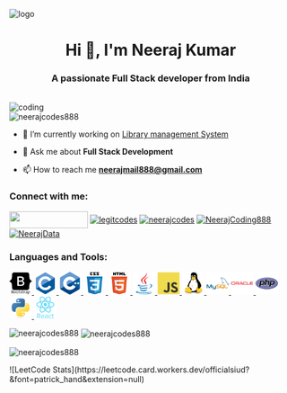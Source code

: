 ![logo](https://developers.giphy.com/branch/master/static/api-512d36c09662682717108a38bbb5c57d.gif)






<h1 align="center">Hi 👋, I'm Neeraj Kumar</h1>
<h3 align="center">A passionate Full Stack developer from India</h3>
<br>
<img align="right" alt="coding" width="900" src="https://camo.githubusercontent.com/40165a147c3dcea0fa1db780bb533fc5f98546ccfb9d5d05ddb2f429277f5348/68747470733a2f2f616e616c7974696373696e6469616d61672e636f6d2f77702d636f6e74656e742f75706c6f6164732f323031382f31322f646576656c6f7065722d6472696262626c652e676966">
<p align="left"> <img src="https://komarev.com/ghpvc/?username=neerajcodes888&label=Profile%20views&color=0e75b6&style=flat" alt="neerajcodes888" /> </p>

- 🔭 I’m currently working on [Library management System](https://0urlms2024.000webhostapp.com/)

- 💬 Ask me about **Full Stack Development**

- 📫 How to reach me **neerajmail888@gmail.com**

<h3 align="left">Connect with me:</h3>
<p align="left">
<p align="left">
    <a href="https://www.linkedin.com/in/neeraj-kumar-9a75811a2/" target="blank"><img align="center" 
            src="https://img.shields.io/badge/LinkedIn-0077b5?style=for-the-badge&logo=linkedin&logoColor=white" 
            height="30" width=" 140" /></a>
    <a href="https://leetcode.com/LegitCodes/" target="_blank" rel="noreferrer"><img align="center"
            src="https://img.shields.io/badge/LeetCode-222222?style=for-the-badge&logo=Leetcode&logoColor=white"
            alt="legitcodes" height="30" width="140" /></a>
    <a href="https://auth.geeksforgeeks.org/user/neerajmail888" target="_blank" rel="noreferrer"><img align="center"
            src="https://img.shields.io/badge/GFG-green?style=for-the-badge&logo=geeksforgeeks&logoColor=white"
            alt="neerajcodes" height="30" width="100" /></a>
    <a href="https://www.hackerrank.com/profile/NeerajCoding888" target="_blank" rel="noreferrer"><img align="center"
            src="https://img.shields.io/badge/HackerRank-6fb107?style=for-the-badge&logo=hackerRank&logoColor=white"
            alt="NeerajCoding888" height="30" width="150" /></a>
   <a href="https://www.kaggle.com/neerajdata" target="_blank" rel="noreferrer"><img align="center"
            src="https://img.shields.io/badge/Kaggle-964b00?style=for-the-badge&logo=kaggle&logoColor=blue" 
            alt="NeerajData" height="30"width="140" /></a>

</p>

<h3 align="left">Languages and Tools:</h3>
<p align="left"> <a href="https://getbootstrap.com" target="_blank" rel="noreferrer"> <img src="https://raw.githubusercontent.com/devicons/devicon/master/icons/bootstrap/bootstrap-plain-wordmark.svg" alt="bootstrap" width="40" height="40"/> </a> <a href="https://www.cprogramming.com/" target="_blank" rel="noreferrer"> <img src="https://raw.githubusercontent.com/devicons/devicon/master/icons/c/c-original.svg" alt="c" width="40" height="40"/> </a> <a href="https://www.w3schools.com/cpp/" target="_blank" rel="noreferrer"> <img src="https://raw.githubusercontent.com/devicons/devicon/master/icons/cplusplus/cplusplus-original.svg" alt="cplusplus" width="40" height="40"/> </a> <a href="https://www.w3schools.com/css/" target="_blank" rel="noreferrer"> <img src="https://raw.githubusercontent.com/devicons/devicon/master/icons/css3/css3-original-wordmark.svg" alt="css3" width="40" height="40"/> </a> <a href="https://www.w3.org/html/" target="_blank" rel="noreferrer"> <img src="https://raw.githubusercontent.com/devicons/devicon/master/icons/html5/html5-original-wordmark.svg" alt="html5" width="40" height="40"/> </a> <a href="https://www.java.com" target="_blank" rel="noreferrer"> <img src="https://raw.githubusercontent.com/devicons/devicon/master/icons/java/java-original.svg" alt="java" width="40" height="40"/> </a> <a href="https://developer.mozilla.org/en-US/docs/Web/JavaScript" target="_blank" rel="noreferrer"> <img src="https://raw.githubusercontent.com/devicons/devicon/master/icons/javascript/javascript-original.svg" alt="javascript" width="40" height="40"/> </a> <a href="https://www.linux.org/" target="_blank" rel="noreferrer"> <img src="https://raw.githubusercontent.com/devicons/devicon/master/icons/linux/linux-original.svg" alt="linux" width="40" height="40"/> </a> <a href="https://www.mysql.com/" target="_blank" rel="noreferrer"> <img src="https://raw.githubusercontent.com/devicons/devicon/master/icons/mysql/mysql-original-wordmark.svg" alt="mysql" width="40" height="40"/> </a> <a href="https://www.oracle.com/" target="_blank" rel="noreferrer"> <img src="https://raw.githubusercontent.com/devicons/devicon/master/icons/oracle/oracle-original.svg" alt="oracle" width="40" height="40"/> </a> <a href="https://www.php.net" target="_blank" rel="noreferrer"> <img src="https://raw.githubusercontent.com/devicons/devicon/master/icons/php/php-original.svg" alt="php" width="40" height="40"/> </a> <a href="https://www.python.org" target="_blank" rel="noreferrer"> <img src="https://raw.githubusercontent.com/devicons/devicon/master/icons/python/python-original.svg" alt="python" width="40" height="40"/> </a> <a href="https://reactjs.org/" target="_blank" rel="noreferrer"> <img src="https://raw.githubusercontent.com/devicons/devicon/master/icons/react/react-original-wordmark.svg" alt="react" width="40" height="40"/> </a> </p>

<p><img align="left" src="https://github-readme-stats.vercel.app/api/top-langs?username=neerajcodes888&show_icons=true&locale=en&layout=compact" alt="neerajcodes888" /></p>

<p>&nbsp;<img align="center" src="https://github-readme-stats.vercel.app/api?username=neerajcodes888&show_icons=true&locale=en" alt="neerajcodes888" /></p>

<p><img align="center" src="https://github-readme-streak-stats.herokuapp.com/?user=neerajcodes888&" alt="neerajcodes888" /></p>
![LeetCode Stats](https://leetcode.card.workers.dev/officialsiud?&font=patrick_hand&extension=null)
